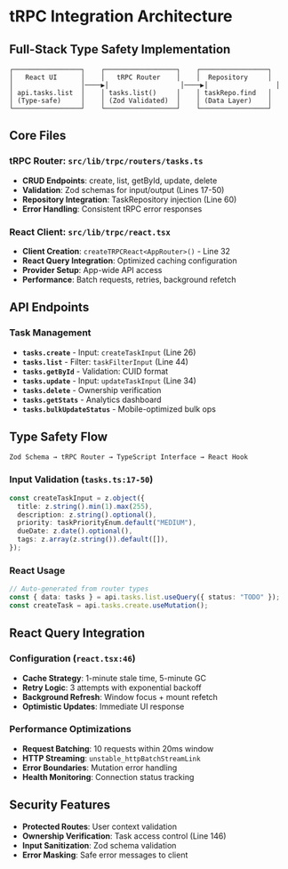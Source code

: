 # tRPC Integration Architecture

## Full-Stack Type Safety Implementation

```
┌─────────────────┐    ┌──────────────────┐    ┌─────────────────┐
│   React UI      │    │   tRPC Router    │    │  Repository     │
│                 │────▶│                  │────▶│                 │
│ api.tasks.list  │    │ tasks.list()     │    │ taskRepo.find   │
│ (Type-safe)     │    │ (Zod Validated)  │    │ (Data Layer)    │
└─────────────────┘    └──────────────────┘    └─────────────────┘
```

## Core Files

### tRPC Router: `src/lib/trpc/routers/tasks.ts`

- **CRUD Endpoints**: create, list, getById, update, delete
- **Validation**: Zod schemas for input/output (Lines 17-50)
- **Repository Integration**: TaskRepository injection (Line 60)
- **Error Handling**: Consistent tRPC error responses

### React Client: `src/lib/trpc/react.tsx`

- **Client Creation**: `createTRPCReact<AppRouter>()` - Line 32
- **React Query Integration**: Optimized caching configuration
- **Provider Setup**: App-wide API access
- **Performance**: Batch requests, retries, background refetch

## API Endpoints

### Task Management

- **`tasks.create`** - Input: `createTaskInput` (Line 26)
- **`tasks.list`** - Filter: `taskFilterInput` (Line 44)
- **`tasks.getById`** - Validation: CUID format
- **`tasks.update`** - Input: `updateTaskInput` (Line 34)
- **`tasks.delete`** - Ownership verification
- **`tasks.getStats`** - Analytics dashboard
- **`tasks.bulkUpdateStatus`** - Mobile-optimized bulk ops

## Type Safety Flow

```
Zod Schema → tRPC Router → TypeScript Interface → React Hook
```

### Input Validation (`tasks.ts:17-50`)

```typescript
const createTaskInput = z.object({
  title: z.string().min(1).max(255),
  description: z.string().optional(),
  priority: taskPriorityEnum.default("MEDIUM"),
  dueDate: z.date().optional(),
  tags: z.array(z.string()).default([]),
});
```

### React Usage

```typescript
// Auto-generated from router types
const { data: tasks } = api.tasks.list.useQuery({ status: "TODO" });
const createTask = api.tasks.create.useMutation();
```

## React Query Integration

### Configuration (`react.tsx:46`)

- **Cache Strategy**: 1-minute stale time, 5-minute GC
- **Retry Logic**: 3 attempts with exponential backoff
- **Background Refresh**: Window focus + mount refetch
- **Optimistic Updates**: Immediate UI response

### Performance Optimizations

- **Request Batching**: 10 requests within 20ms window
- **HTTP Streaming**: `unstable_httpBatchStreamLink`
- **Error Boundaries**: Mutation error handling
- **Health Monitoring**: Connection status tracking

## Security Features

- **Protected Routes**: User context validation
- **Ownership Verification**: Task access control (Line 146)
- **Input Sanitization**: Zod schema validation
- **Error Masking**: Safe error messages to client
